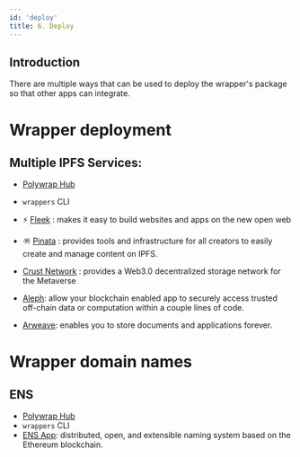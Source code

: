 ```yaml
---
id: 'deploy'
title: 6. Deploy
---
```


 ## **Introduction**

There are multiple ways that can be used to deploy the wrapper's package
so that other apps can integrate.
 
 # Wrapper deployment 
 ## Multiple IPFS Services:  
 * [Polywrap Hub](https://github.com/polywrap/hub) 

 * `wrappers` CLI
 
 * ⚡ [Fleek](https://docs.fleek.co/) : makes it easy to build websites and apps on the new open web 

 * 🪅 [Pinata](https://docs.pinata.cloud/) : provides tools and infrastructure for all creators to easily create and manage content on IPFS.

 * [Crust Network](https://wiki.crust.network/docs/en/crustAccount) : provides a Web3.0 decentralized storage network for the Metaverse
    
 * [Aleph](https://docs.alephdata.org/):  allow your blockchain enabled app to securely access trusted off-chain data or computation within a couple lines of code.

 * [Arweave](https://docs.arweave.org/info/): enables you to store documents and applications forever. 



 
# Wrapper domain names
## **ENS**
 * [Polywrap Hub](https://github.com/polywrap/hub)
 * `wrappers` CLI 
 * [ENS App](https://docs.ens.domains/):  distributed, open, and extensible naming system based on the Ethereum blockchain.